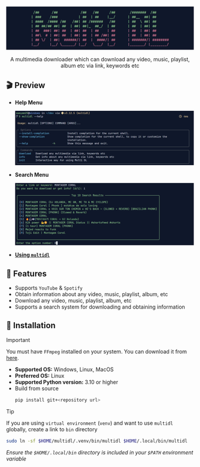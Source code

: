 <div align="center">

![Multi DL](./assets/multidl.png)

A multimedia downloader which can download any video, music, playlist, album etc via link, keywords etc

</div>

## 🎬️ Preview

- **Help Menu**

    ![Help Menu](./assets/help.png)

- **Search Menu**

    ![Search Menu](./assets/search.png)

- [**Using `multidl`**](./assets/preview.mp4)

## 🎯 Features

- Supports `YouTube` & `Spotify`
- Obtain information about any video, music, playlist, album, etc
- Download any video, music, playlist, album, etc
- Supports a search system for downloading and obtaining information

## 🚀 Installation

> [!IMPORTANT]
> You must have `FFmpeg` installed on your system. You can download it from [here](https://ffmpeg.org/download.html).

- **Supported OS:** Windows, Linux, MacOS
- **Preferred OS:** Linux
- **Supported Python version:** 3.10 or higher
- Build from source
    ```sh
    pip install git+<repository url>
    ```

> [!TIP]
> If you are using `virtual environment` (`venv`) and want to use `multidl` globally, create a link to `bin` directory
>    ```sh
>    sudo ln -sf $HOME/multidl/.venv/bin/multidl $HOME/.local/bin/multidl
>    ```
> *Ensure the `$HOME/.local/bin` directory is included in your `$PATH` environment variable*

